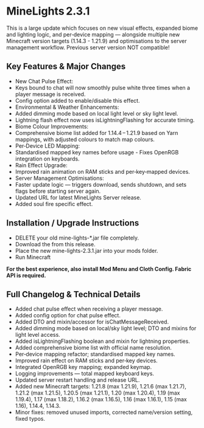 # MineLights 2.3.1

This is a large update which focuses on new visual effects, expanded biome and lighting logic, and per‑device mapping — alongside multiple new Minecraft version targets (1.14.3 - 1.21.9) and optimisations to the server management workflow.
Previous server version NOT compatible!

## Key Features & Major Changes

- New Chat Pulse Effect:
- Keys bound to chat will now smoothly pulse white three times when a player message is received.
- Config option added to enable/disable this effect.
- Environmental & Weather Enhancements:
- Added dimming mode based on local light level or sky light level.
- Lightning flash effect now uses isLightningFlashing for accurate timing.
- Biome Colour Improvements:
- Comprehensive biome list added for 1.14.4 – 1.21.9 based on Yarn mappings, with adjusted colours to match map colours.
- Per‑Device LED Mapping:
- Standardised mapped key names before usage - Fixes OpenRGB integration on keyboards.
- Rain Effect Upgrade:
- Improved rain animation on RAM sticks and per‑key‑mapped devices.
- Server Management Optimisations:
- Faster update logic — triggers download, sends shutdown, and sets flags before starting server again.
- Updated URL for latest MineLights Server release.
- Added soul fire specific effect.

## Installation / Upgrade Instructions

- DELETE your old mine-lights-\*.jar file completely.
- Download the from this release.
- Place the new mine-lights-2.3.1.jar into your mods folder.
- Run Minecraft

**For the best experience, also install Mod Menu and Cloth Config. Fabric API is required.**

## Full Changelog & Technical Details

- Added chat pulse effect when receiving a player message.
- Added config option for chat pulse effect.
- Added DTO and mixin/accessor for isChatMessageReceived.
- Added dimming mode based on local/sky light level; DTO and mixins for light level access.
- Added isLightningFlashing boolean and mixin for lightning properties.
- Added comprehensive biome list with official name resolution.
- Per‑device mapping refactor; standardised mapped key names.
- Improved rain effect on RAM sticks and per‑key devices.
- Integrated OpenRGB key mapping; expanded keymap.
- Logging improvements — total mapped keyboard keys.
- Updated server restart handling and release URL.
- Added new Minecraft targets: 1.21.8 (max 1.21.9), 1.21.6 (max 1.21.7), 1.21.2 (max 1.21.5), 1.20.5 (max 1.21.1), 1.20 (max 1.20.4), 1.19 (max 1.19.4), 1.17 (max 1.18.2), 1.16.2 (max 1.16.5), 1.16 (max 1.16.1), 1.15 (max 1.16), 1.14.4, 1.14.3.
- Minor fixes: removed unused imports, corrected name/version setting, fixed typos.
